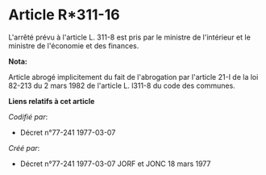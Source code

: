 # Article R*311-16

L'arrêté prévu à l'article L. 311-8 est pris par le ministre de l'intérieur et le ministre de l'économie et des finances.

**Nota:**

Article abrogé implicitement du fait de l'abrogation par l'article 21-I de la loi 82-213 du 2 mars 1982 de l'article L.
l311-8 du code des communes.

**Liens relatifs à cet article**

_Codifié par_:

  - Décret n°77-241 1977-03-07

_Créé par_:

  - Décret n°77-241 1977-03-07 JORF et JONC 18 mars 1977
